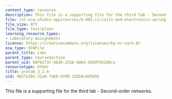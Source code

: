 ```yaml
---
content_type: resource
description: This file is a supporting file for the third lab - Second-order networks.
file: /ol-ocw-studio-app/courses/6-002-circuits-and-electronics-spring-2007/4827e30131a67ab9d7491d2b8c6d5692_prelab_3_2.m
file_size: 877
file_type: text/plain
learning_resource_types:
- Laboratory Assignments
license: https://creativecommons.org/licenses/by-nc-sa/4.0/
ocw_type: OCWFile
parent_title: Labs
parent_type: CourseSection
parent_uid: b8f61f37-6630-251b-b063-4589f052d6ca
resourcetype: Other
title: prelab_3_2.m
uid: 4827e301-31a6-7ab9-d749-1d2b8c6d5692
---
```

This file is a supporting file for the third lab - Second-order networks.